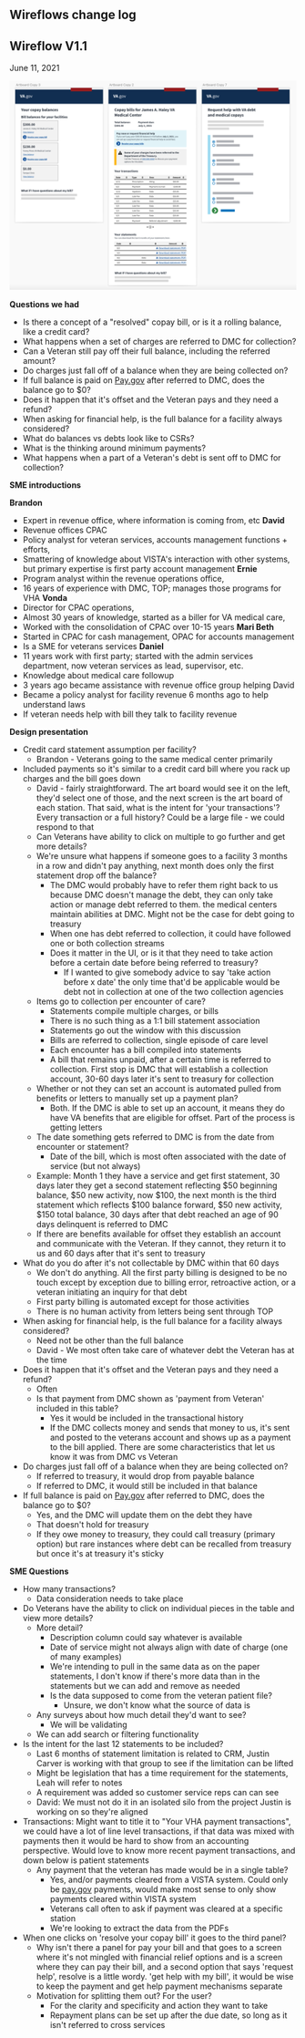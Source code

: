 **Wireflows change log**
----

## Wireflow V1.1

June 11, 2021 

![V1.1](https://github.com/department-of-veterans-affairs/va.gov-team/blob/master/products/Debt%20Resolution/Medical_Copays/design/Screen%20Shot%202021-06-11%20at%201.55.58%20PM.png)

**Questions we had**

* Is there a concept of a "resolved" copay bill, or is it a rolling balance, like a credit card?
* What happens when a set of charges are referred to DMC for collection?
* Can a Veteran still pay off their full balance, including the referred amount?
* Do charges just fall off of a balance when they are being collected on? 
* If full balance is paid on [Pay.gov](http://pay.gov/) after referred to DMC, does the balance go to $0?
* Does it happen that it's offset and the Veteran pays and they need a refund?
* When asking for financial help, is the full balance for a facility always considered?
* What do balances vs debts look like to CSRs?
* What is the thinking around minimum payments?
* What happens when a part of a Veteran's debt is sent off to DMC for collection?


**SME introductions**

**Brandon**
   * Expert in revenue office, where information is coming from, etc
**David**
   * Revenue offices CPAC 
   * Policy analyst for veteran services, accounts management functions + efforts,
   * Smattering of knowledge about VISTA's interaction with other systems, but primary expertise is first party account management
**Ernie**
   * Program analyst within the revenue operations office, 
   * 16 years of experience with DMC, TOP; manages those programs for VHA
**Vonda**
   * Director for CPAC operations, 
   * Almost 30 years of knowledge, started as a biller for VA medical care,
   * Worked with the consolidation of CPAC over 10-15 years
**Mari Beth**
   * Started in CPAC for cash management, OPAC for accounts management 
   * Is a SME for veterans services
**Daniel** 
   * 11 years work with first party; started with the admin services department, now veteran services as lead, supervisor, etc. 
   * Knowledge about medical care followup 
   * 3 years ago became assistance with revenue office group helping David
   * Became a policy analyst for facility revenue 6 months ago to help understand laws
   * If veteran needs help with bill they talk to facility revenue

**Design presentation**

* Credit card statement assumption per facility?
  * Brandon - Veterans going to the same medical center primarily
* Included payments so it's similar to a credit card bill where you rack up charges and the bill goes down
  * David - fairly straightforward. The art board would see it on the left, they'd select one of those, and the next screen is the art board of each station. That said, what is the intent for 'your transactions'? Every transaction or a full history? Could be a large file - we could respond to that
  * Can Veterans have ability to click on multiple to go further and get more details?
  * We're unsure what happens if someone goes to a facility 3 months in a row and didn't pay anything, next month does only the first statement drop off the balance?
    * The DMC would probably have to refer them right back to us because DMC doesn't manage the debt, they can only take action or manage debt referred to them. the medical centers maintain abilities at DMC. Might not be the case for debt going to treasury
    * When one has debt referred to collection, it could have followed one or both collection streams
    * Does it matter in the UI, or is it that they need to take action before a certain date before being referred to treasury?
      * If I wanted to give somebody advice to say 'take action before x date' the only time that'd be applicable would be debt not in collection at one of the two collection agencies
  * Items go to collection per encounter of care?
    * Statements compile multiple charges, or bills
    * There is no such thing as a 1:1 bill statement association
    * Statements go out the window with this discussion
    * Bills are referred to collection,  single episode of care level
    * Each encounter has a bill compiled into statements
    * A bill that remains unpaid, after a certain time is referred to collection. First stop is DMC that will establish a collection account, 30-60 days later it's sent to treasury for collection
  * Whether or not they can set an account is automated pulled from benefits or letters to manually set up a payment plan?
    * Both. If the DMC is able to set up an account, it means they do have VA benefits that are eligible for offset. Part of the process is getting letters
  * The date something gets referred to DMC is from the date from encounter or statement?
    * Date of the bill, which is most often associated with the date of service (but not always)
  * Example: Month 1 they have a service and get first statement, 30 days later they get a second statement reflecting $50 beginning balance, $50 new activity, now $100, the next month is the third statement which reflects $100 balance forward, $50 new activity, $150 total balance, 30 days after that debt reached an age of 90 days delinquent is referred to DMC
  * If there are benefits available for offset they establish an account and communicate with the Veteran. If they cannot, they return it to us and 60 days after that it's sent to treasury
* What do you do after it's not collectable by DMC within that 60 days
  * We don't do anything. All the first party billing is designed to be no touch except by exception due to billing error, retroactive action, or a veteran initiating an inquiry for that debt
  * First party billing is automated except for those activities
  * There is no human activity from letters being sent through TOP
* When asking for financial help, is the full balance for a facility always considered?
  * Need not be other than the full balance
  * David - We most often take care of whatever debt the Veteran has at the time
* Does it happen that it's offset and the Veteran pays and they need a refund?
  * Often
  * Is that payment from DMC shown as 'payment from Veteran' included in this table?
    * Yes it would be included in the transactional history
    * If the DMC collects money and sends that money to us, it's sent and posted to the veterans account and shows up as a payment to the bill applied. There are some characteristics that let us know it was from DMC vs Veteran
* Do charges just fall off of a balance when they are being collected on? 
  * If referred to treasury, it would drop from payable balance
  * If referred to DMC, it would still be included in that balance
* If full balance is paid on [Pay.gov](http://pay.gov/) after referred to DMC, does the balance go to $0?
  * Yes, and the DMC will update them on the debt they have
  * That doesn't hold for treasury
  * If they owe money to treasury,  they could call treasury (primary option) but rare instances where debt can be recalled from treasury but once it's at treasury it's sticky

**SME Questions**

* How many transactions?
  * Data consideration needs to take place
* Do Veterans have the ability to click on individual pieces in the table and view more details?
  * More detail?
    * Description column could say whatever is available
    * Date of service might not always align with date of charge (one of many examples)
    * We're intending to pull in the same data as on the paper statements, I don't know if there's more data than in the statements but we can add and remove as needed
    * Is the data supposed to come from the veteran patient file?
      * Unsure, we don't know what the source of data is
  * Any surveys about how much detail they'd want to see?
    * We will be validating
  * We can add search or filtering functionality
* Is the intent for the last 12 statements to be included?
  * Last 6 months of statement limitation is related to CRM, Justin Carver is working with that group to see if the limitation can be lifted
  * Might be legislation that has a time requirement for the statements, Leah will refer to notes
  * A requirement was added so customer service reps can can see
  * David: We must not do it in an isolated silo from the project Justin is working on so they're aligned
* Transactions: Might want to title it to "Your VHA payment transactions", we could have a lot of line level transactions, if that data was mixed with payments then it would be hard to show from an accounting perspective. Would love to know more recent payment transactions, and down below is patient statements
  * Any payment that the veteran has made would be in a single table?
    * Yes, and/or payments cleared from a VISTA system. Could only be [pay.gov](http://pay.gov/) payments, would make most sense to only show payments cleared within VISTA system
    * Veterans call often to ask if payment was cleared at a specific station
    * We're looking to extract the data from the PDFs
* When one clicks on 'resolve your copay bill' it goes to the third panel?
  * Why isn't there a panel for pay your bill and that goes to a screen where it's not mingled with financial relief options and is a screen where they can pay their bill, and a second option that says 'request help', resolve is a little wordy. 'get help with my bill', it would be wise to keep the payment and get help payment mechanisms separate
  * Motivation for splitting them out? For the user?
    * For the clarity and specificity and action they want to take
    * Repayment plans can be set up after the due date, so long as it isn't referred to cross services

